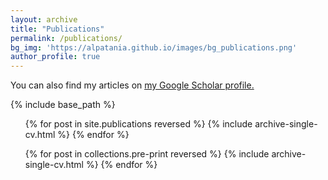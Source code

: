 ```yaml
---
layout: archive
title: "Publications"
permalink: /publications/
bg_img: 'https://alpatania.github.io/images/bg_publications.png'
author_profile: true
---
```



  You can also find my articles on <u><a href="{{author.googlescholar}}">my Google Scholar profile</a>.</u>
  
{% include base_path %}

  <ul>{% for post in site.publications reversed %}
    {% include archive-single-cv.html %}
  {% endfor %}</ul>

  <ul>{% for post in collections.pre-print reversed %}
    {% include archive-single-cv.html %}
  {% endfor %}</ul>
